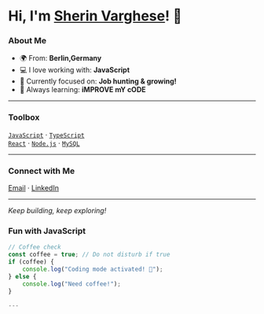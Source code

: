 # Hi, I'm [Sherin Varghese](https://sherin.fun)! 👋

### About Me
- 🌍 From: **Berlin,Germany**
- 💻 I love working with: **JavaScript**
- 🎯 Currently focused on: **Job hunting & growing!**
- 🌱 Always learning: **iMPROVE mY cODE**

---

### Toolbox
 [`JavaScript`](https://developer.mozilla.org/en-US/docs/Web/JavaScript) · [`TypeScript`](https://www.typescriptlang.org)  
[`React`](https://react.dev) · [`Node.js`](https://nodejs.org) · [`MySQL`](https://www.mysql.com)

---

### Connect with Me
[Email](mailto:sherinv.de@gmail.com) · [LinkedIn](https://linkedin.com/in/sherinv0404) 

---

*Keep building, keep exploring!*


### Fun with JavaScript
```javascript
// Coffee check
const coffee = true; // Do not disturb if true
if (coffee) {
    console.log("Coding mode activated! 🚀");
} else {
    console.log("Need coffee!");
}

---

